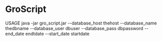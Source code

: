 # GroScript

USAGE
java -jar gro_script.jar  --database_host thehost --database_name thedbname --database_user dbuser --database_pass dbpassword --end_date endtdate --start_date startdate
